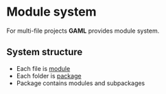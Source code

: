 # Module system

For multi-file projects **GAML** provides module system.



## System structure

- Each file is [module](02-Module.md)
- Each folder is [package](03-Package.md)
- Package contains modules and subpackages
